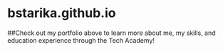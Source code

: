 # bstarika.github.io
##Check out my portfolio above to learn more about me, my skills, and education experience through the Tech Academy!
